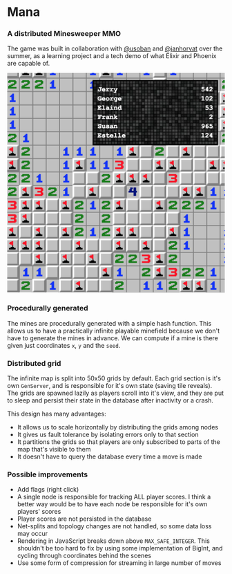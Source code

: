 # Mana
### A distributed Minesweeper MMO

The game was built in collaboration with
[@usoban](https://github.com/usoban)
and
[@janhorvat](https://github.com/janhorvat)
over the summer,
as a learning project and a tech demo of what Elixir and Phoenix are capable of.

![Screenshot](/screenshot.png?raw=true "Screenshot")

### Procedurally generated
The mines are procedurally generated with a simple hash function. This allows us
to have a practically infinite playable minefield because we don't have to 
generate the mines in advance. We can compute if a mine is there given just
coordinates `x`, `y` and the `seed`.

### Distributed grid
The infinite map is split into 50x50 grids by default. Each grid section is it's
own `GenServer`, and is responsible for it's own state (saving tile reveals).
The grids are spawned lazily as players scroll into it's view, and they are put
to sleep and persist their state in the database after inactivity or a crash.

This design has many advantages:
- It allows us to scale horizontally by distributing the grids among nodes
- It gives us fault tolerance by isolating errors only to that section
- It partitions the grids so that players are only subscribed to parts of the
map that's visible to them
- It doesn't have to query the database every time a move is made

### Possible improvements
- Add flags (right click)
- A single node is responsible for tracking ALL player scores. I think a better
way would be to have each node be responsible for it's own players' scores
- Player scores are not persisted in the database
- Net-splits and topology changes are not handled, so some data loss may occur
- Rendering in JavaScript breaks down above `MAX_SAFE_INTEGER`. This shouldn't
be too hard to fix by using some implementation of BigInt, and cycling through coordinates behind the scenes
- Use some form of compression for streaming in large number of moves
